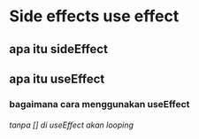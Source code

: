 # Side effects use effect

## apa itu sideEffect

## apa itu useEffect

### bagaimana cara menggunakan useEffect

###### tanpa [] di useEffect akan looping
